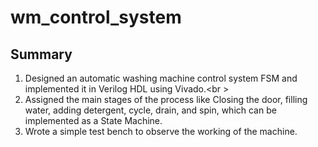 # wm_control_system

## Summary 
1. Designed an automatic washing machine control system FSM and implemented it in Verilog HDL using Vivado.<br \>
2. Assigned the main stages of the process like Closing the door, filling water, adding detergent, cycle, drain, and spin, which can be implemented as a State Machine.
3. Wrote a simple test bench to observe the working of the machine.
